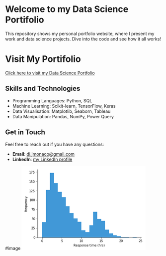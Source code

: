 # Welcome to my Data Science Portifolio

This repository shows my personal portfolio website, where I present my work and data science projects. Dive into the code and see how it all works!

# Visit My Portifolio

[Click here to visit my Data Science Portfolio](https://jdimonaco.github.io/)

## Skills and Technologies

- Programming Languages: Python, SQL
- Machine Learning: Scikit-learn, TensorFlow, Keras
- Data Visualisation: Matplotlib, Seaborn, Tableau
- Data Manipulation: Pandas, NumPy, Power Query

## Get in Touch

Feel free to reach out if you have any questions:

- **Email**: [di.jmonaco@gmail.com](mailto:di.jmonaco@gmail.com)
- **LinkedIn**: [my LinkedIn profile](https://linkedin.com/in/jessicad7)


#image
![histogram](assets/histogram-example-1.png)


